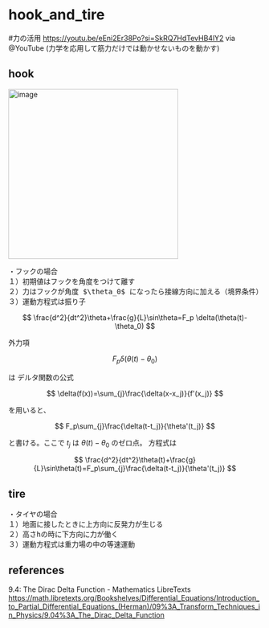 # hook_and_tire

#力の活用 
https://youtu.be/eEni2Er38Po?si=SkRQ7HdTevHB4lY2 via @YouTube 
(力学を応用して筋力だけでは動かせないものを動かす)

## hook
<img width="338" alt="image" src="https://github.com/user-attachments/assets/91a38b21-90c7-4ff6-b235-2faebfb4b44d" />

<pre>
・フックの場合
１）初期値はフックを角度をつけて離す
２）力はフックが角度 $\theta_0$ になったら接線方向に加える（境界条件）
３）運動方程式は振り子
</pre>

$$
\frac{d^2}{dt^2}\theta+\frac{g}{L}\sin\theta=F_p \delta(\theta(t)-\theta_0)
$$

外力項

$$
F_p \delta(\theta(t)-\theta_0)
$$

は
デルタ関数の公式

$$
\delta(f(x))=\sum_{j}\frac{\delta(x-x_j)}{f'(x_j)}
$$

を用いると、

$$
F_p\sum_{j}\frac{\delta(t-t_j)}{\theta'(t_j)}
$$

と書ける。ここで $t_j$ は $\theta(t)-\theta_0$ のゼロ点。
方程式は

$$
\frac{d^2}{dt^2}\theta(t)+\frac{g}{L}\sin\theta(t)=F_p\sum_{j}\frac{\delta(t-t_j)}{\theta'(t_j)}
$$

## tire
<pre>
・タイヤの場合
１）地面に接したときに上方向に反発力が生じる
２）高さhの時に下方向に力が働く
３）運動方程式は重力場の中の等速運動
</pre>

## references
9.4: The Dirac Delta Function - Mathematics LibreTexts
https://math.libretexts.org/Bookshelves/Differential_Equations/Introduction_to_Partial_Differential_Equations_(Herman)/09%3A_Transform_Techniques_in_Physics/9.04%3A_The_Dirac_Delta_Function

